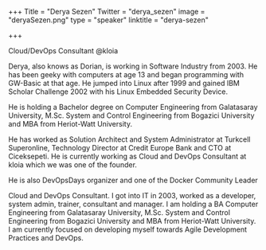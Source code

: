 +++
Title = "Derya Sezen"
Twitter = "derya_sezen"
image = "deryaSezen.png"
type = "speaker"
linktitle = "derya-sezen"

+++

Cloud/DevOps Consultant @kloia

Derya, also knows as Dorian, is working in Software Industry from 2003. He has been geeky with computers at age 13 and began programming with GW-Basic at that age. He jumped into Linux after 1999 and gained IBM Scholar Challenge 2002 with his Linux Embedded Security Device.

He is holding a Bachelor degree on Computer Engineering from Galatasaray University, M.Sc. System and Control Engineering from Bogazici University and MBA from Heriot-Watt University.

He has worked as Solution Architect and System Administrator at Turkcell Superonline, Technology Director at Credit Europe Bank and CTO at Ciceksepeti. He is currently working as Cloud and DevOps Consultant at kloia which we was one of the founder. 

He is also DevOpsDays organizer and one of the Docker Community Leader

Cloud and DevOps Consultant. I got into IT in 2003, worked as a developer, system admin, trainer, consultant and manager. I am holding a BA Computer Engineering from Galatasaray University, M.Sc. System and Control Engineering from Bogazici University and MBA from Heriot-Watt University. I am currently focused on developing myself towards Agile Development Practices and DevOps.

